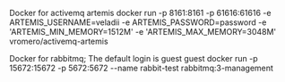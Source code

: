 Docker for activemq artemis
docker run -p 8161:8161 -p 61616:61616 -e ARTEMIS_USERNAME=veladii -e ARTEMIS_PASSWORD=password -e 'ARTEMIS_MIN_MEMORY=1512M' -e 'ARTEMIS_MAX_MEMORY=3048M' vromero/activemq-artemis

Docker for rabbitmq; The default login is guest guest
docker run -p 15672:15672 -p 5672:5672 --name rabbit-test rabbitmq:3-management
